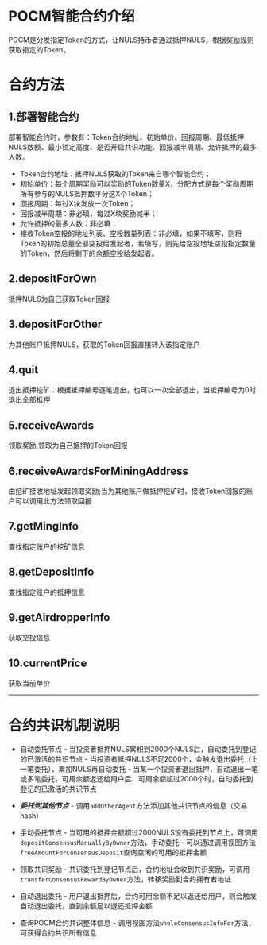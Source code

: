 # POCM智能合约介绍
POCM是分发指定Token的方式，让NULS持币者通过抵押NULS，根据奖励规则获取指定的Token。
# 合约方法
## 1.部署智能合约
部署智能合约时，参数有：Token合约地址、初始单价、回报周期、最低抵押NULS数额、最小锁定高度、是否开启共识功能、回报减半周期、允许抵押的最多人数。

* Token合约地址：抵押NULS获取的Token来自哪个智能合约；
* 初始单价：每个周期奖励可以奖励的Token数量X，分配方式是每个奖励周期所有参与的NULS抵押数平分这X个Token；
* 回报周期：每过X块发放一次Token；
* 回报减半周期：非必填，每过X块奖励减半；
* 允许抵押的最多人数：非必填；
* 接收Token空投的地址列表、空投数量列表：非必填，如果不填写，则将Token的初始总量全部空投给发起者，若填写，则先给空投地址空投指定数量的Token，然后将剩下的余额空投给发起者。

## 2.depositForOwn
抵押NULS为自己获取Token回报

## 3.depositForOther
为其他账户抵押NULS，获取的Token回报直接转入该指定账户

## 4.quit
退出抵押挖矿：根据抵押编号逐笔退出，也可以一次全部退出，当抵押编号为0时退出全部抵押

## 5.receiveAwards
领取奖励,领取为自己抵押的Token回报

## 6.receiveAwardsForMiningAddress
由挖矿接收地址发起领取奖励;当为其他账户做抵押挖矿时，接收Token回报的账户可以调用此方法领取回报

## 7.getMingInfo
查找指定账户的挖矿信息

## 8.getDepositInfo
查找指定账户的抵押信息

## 9.getAirdropperInfo
获取空投信息

## 10.currentPrice
获取当前单价

---

# 合约共识机制说明

 - 自动委托节点
       - 当投资者抵押NULS累积到2000个NULS后，自动委托到登记的已激活的共识节点
       - 当投资者抵押NULS不足2000个，会触发退出委托（上一笔委托），累加NULS再自动委托
       - 当某一个投资者退出抵押，自动退出一笔或多笔委托，可用余额返还给用户后，可用余额超过2000个时，自动委托到登记的已激活的共识节点
 - _**委托到其他节点**_
       - 调用`addOtherAgent`方法添加其他共识节点的信息（交易hash）
 - 手动委托节点
       - 当可用的抵押金额超过2000NULS没有委托到节点上，可调用`depositConsensusManuallyByOwner`方法，手动委托
          - 可以通过调用视图方法`freeAmountForConsensusDeposit`查询空闲的可用的抵押金额

 - 领取共识奖励
       - 共识委托到登记节点后，合约地址会收到共识奖励，可调用`transferConsensusRewardByOwner`方法，转移奖励到合约拥有者地址
 - 自动退出委托
       - 用户退出抵押后，合约可用余额不足以返还给用户，则会触发自动退出委托，直到余额足以退还抵押金额
 - 查询POCM合约共识整体信息
       - 调用视图方法`wholeConsensusInfoFor`方法，可获得合约共识所有信息